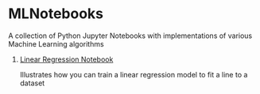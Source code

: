 # MLNotebooks
A collection of Python Jupyter Notebooks with implementations of various Machine Learning algorithms

1. [Linear Regression Notebook](https://github.com/nikhilsaldanha/MLNotebooks/blob/master/Linear%20Regression.ipynb)

   Illustrates how you can train a linear regression model to fit a line to a dataset
